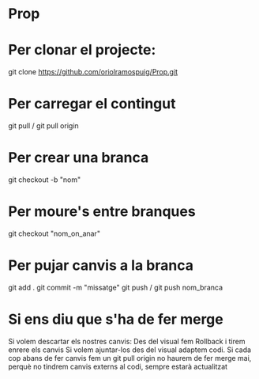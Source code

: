 # Prop
# Per clonar el projecte: 
git clone https://github.com/oriolramospuig/Prop.git

# Per carregar el contingut 
git pull / git pull origin

# Per crear una branca
git checkout -b "nom"

# Per moure's entre branques
git checkout "nom_on_anar"

# Per pujar canvis a la branca
git add .
git commit -m "missatge"
git push / git push nom_branca

# Si ens diu que s'ha de fer merge
Si volem descartar els nostres canvis: Des del visual fem Rollback i tirem enrere els canvis
Si volem ajuntar-los des del visual adaptem codi.
Si cada cop abans de fer canvis fem un git pull origin no haurem de fer merge mai, perquè no tindrem canvis externs al codi, sempre estarà actualitzat
